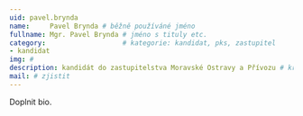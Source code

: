 ```yaml
---
uid: pavel.brynda
name:     Pavel Brynda # běžně používáné jméno
fullname: Mgr. Pavel Brynda # jméno s tituly etc.
category:                 	# kategorie: kandidat, pks, zastupitel
- kandidat 
img: #
description: kandidát do zastupitelstva Moravské Ostravy a Přívozu # kratký popis, max 160 znaků
mail: # zjistit
---
```


Doplnit bio.
